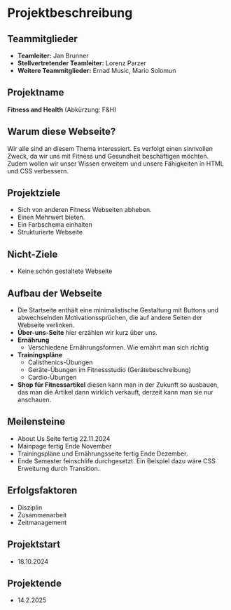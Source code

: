 # Projektbeschreibung

## Teammitglieder
- **Teamleiter:** Jan Brunner
- **Stellvertretender Teamleiter:** Lorenz Parzer
- **Weitere Teammitglieder:** Ernad Music, Mario Solomun

## Projektname
**Fitness and Health** (Abkürzung: F&H)

## Warum diese Webseite?
Wir alle sind an diesem Thema interessiert. Es verfolgt einen sinnvollen Zweck, da wir uns mit Fitness und Gesundheit beschäftigen möchten. Zudem wollen wir unser Wissen erweitern und unsere Fähigkeiten in HTML und CSS verbessern.

## Projektziele
- Sich von anderen Fitness Webseiten abheben.
- Einen Mehrwert bieten.
- Ein Farbschema einhalten
- Strukturierte Webseite

## Nicht-Ziele
- Keine schön gestaltete Webseite


## Aufbau der Webseite
- Die Startseite enthält eine minimalistische Gestaltung mit Buttons und abwechselnden Motivationssprüchen, die auf andere Seiten der Webseite verlinken.
- **Über-uns-Seite** hier erzählen wir kurz über uns.
- **Ernährung**
  - Verschiedene Ernährungsformen. Wie ernährt man sich richtig
- **Trainingspläne**
  - Calisthenics-Übungen
  - Geräte-Übungen im Fitnessstudio (Gerätebeschreibung)
  - Cardio-Übungen
- **Shop für Fitnessartikel** diesen kann man in der Zukunft so ausbauen, das man die Artikel dann wirklich verkauft, derzeit kann man sie nur anschauen.

## Meilensteine
- About Us Seite fertig 22.11.2024
- Mainpage fertig Ende November
- Trainingspläne und Ernährungsseite fertig Ende Dezember.
- Ende Semester feinschlife durchgesetzt. Ein Beispiel dazu wäre CSS Erweiturng durch Transition.

## Erfolgsfaktoren
- Disziplin
- Zusammenarbeit
- Zeitmanagement

## Projektstart
- 18.10.2024

## Projektende
- 14.2.2025
